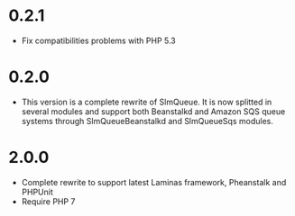 # 0.2.1

- Fix compatibilities problems with PHP 5.3

# 0.2.0

- This version is a complete rewrite of SlmQueue. It is now splitted in several modules and support both
Beanstalkd and Amazon SQS queue systems through SlmQueueBeanstalkd and SlmQueueSqs modules.

# 2.0.0

- Complete rewrite to support latest Laminas framework, Pheanstalk and PHPUnit
- Require PHP 7

